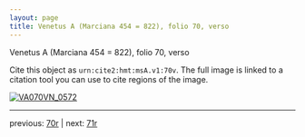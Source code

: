 ```yaml
---
layout: page
title: Venetus A (Marciana 454 = 822), folio 70, verso
---
```


Venetus A (Marciana 454 = 822), folio 70, verso

Cite this object as `urn:cite2:hmt:msA.v1:70v`.  The full image is linked to a citation tool you can use to cite regions of the image.

[![VA070VN_0572](http://www.homermultitext.org/iipsrv?IIIF=/project/homer/pyramidal/deepzoom/hmt/vaimg/2017a/VA070VN_0572.tif/full/800,/0/default.jpg)](http://www.homermultitext.org/ict2/?urn=urn:cite2:hmt:vaimg.2017a:VA070VN_0572) 

---

previous:  [70r](../70r/) | next: [71r](../71r/)